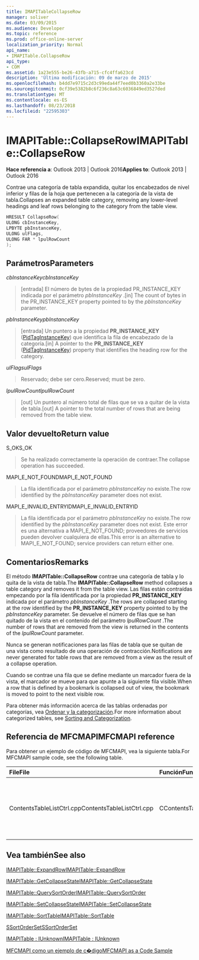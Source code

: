 ```yaml
---
title: IMAPITableCollapseRow
manager: soliver
ms.date: 03/09/2015
ms.audience: Developer
ms.topic: reference
ms.prod: office-online-server
localization_priority: Normal
api_name:
- IMAPITable.CollapseRow
api_type:
- COM
ms.assetid: 1a23e555-be26-43fb-a715-cfc4ffa623cd
description: 'Última modificación: 09 de marzo de 2015'
ms.openlocfilehash: b4dd7e9715c2d3c99eda44f7eed0b3360a2e33be
ms.sourcegitcommit: 0cf39e5382b8c6f236c8a63c6036849ed3527ded
ms.translationtype: MT
ms.contentlocale: es-ES
ms.lasthandoff: 08/23/2018
ms.locfileid: "22595303"
---
```

# <a name="imapitablecollapserow"></a><span data-ttu-id="fba7a-103">IMAPITable::CollapseRow</span><span class="sxs-lookup"><span data-stu-id="fba7a-103">IMAPITable::CollapseRow</span></span>

  
  
<span data-ttu-id="fba7a-104">**Hace referencia a**: Outlook 2013 | Outlook 2016</span><span class="sxs-lookup"><span data-stu-id="fba7a-104">**Applies to**: Outlook 2013 | Outlook 2016</span></span> 
  
<span data-ttu-id="fba7a-105">Contrae una categoría de tabla expandida, quitar los encabezados de nivel inferior y filas de la hoja que pertenecen a la categoría de la vista de tabla.</span><span class="sxs-lookup"><span data-stu-id="fba7a-105">Collapses an expanded table category, removing any lower-level headings and leaf rows belonging to the category from the table view.</span></span>
  
```cpp
HRESULT CollapseRow(
ULONG cbInstanceKey,
LPBYTE pbInstanceKey,
ULONG ulFlags,
ULONG FAR * lpulRowCount
);
```

## <a name="parameters"></a><span data-ttu-id="fba7a-106">Parámetros</span><span class="sxs-lookup"><span data-stu-id="fba7a-106">Parameters</span></span>

 <span data-ttu-id="fba7a-107">_cbInstanceKey_</span><span class="sxs-lookup"><span data-stu-id="fba7a-107">_cbInstanceKey_</span></span>
  
> <span data-ttu-id="fba7a-108">[entrada] El número de bytes de la propiedad PR_INSTANCE_KEY indicada por el parámetro _pbInstanceKey_ .</span><span class="sxs-lookup"><span data-stu-id="fba7a-108">[in] The count of bytes in the PR_INSTANCE_KEY property pointed to by the  _pbInstanceKey_ parameter.</span></span> 
    
 <span data-ttu-id="fba7a-109">_pbInstanceKey_</span><span class="sxs-lookup"><span data-stu-id="fba7a-109">_pbInstanceKey_</span></span>
  
> <span data-ttu-id="fba7a-110">[entrada] Un puntero a la propiedad **PR_INSTANCE_KEY** ([PidTagInstanceKey](pidtaginstancekey-canonical-property.md)) que identifica la fila de encabezado de la categoría.</span><span class="sxs-lookup"><span data-stu-id="fba7a-110">[in] A pointer to the **PR_INSTANCE_KEY** ([PidTagInstanceKey](pidtaginstancekey-canonical-property.md)) property that identifies the heading row for the category.</span></span> 
    
 <span data-ttu-id="fba7a-111">_ulFlags_</span><span class="sxs-lookup"><span data-stu-id="fba7a-111">_ulFlags_</span></span>
  
> <span data-ttu-id="fba7a-112">Reservado; debe ser cero.</span><span class="sxs-lookup"><span data-stu-id="fba7a-112">Reserved; must be zero.</span></span>
    
 <span data-ttu-id="fba7a-113">_lpulRowCount_</span><span class="sxs-lookup"><span data-stu-id="fba7a-113">_lpulRowCount_</span></span>
  
> <span data-ttu-id="fba7a-114">[out] Un puntero al número total de filas que se va a quitar de la vista de tabla.</span><span class="sxs-lookup"><span data-stu-id="fba7a-114">[out] A pointer to the total number of rows that are being removed from the table view.</span></span>
    
## <a name="return-value"></a><span data-ttu-id="fba7a-115">Valor devuelto</span><span class="sxs-lookup"><span data-stu-id="fba7a-115">Return value</span></span>

<span data-ttu-id="fba7a-116">S_OK</span><span class="sxs-lookup"><span data-stu-id="fba7a-116">S_OK</span></span> 
  
> <span data-ttu-id="fba7a-117">Se ha realizado correctamente la operación de contraer.</span><span class="sxs-lookup"><span data-stu-id="fba7a-117">The collapse operation has succeeded.</span></span>
    
<span data-ttu-id="fba7a-118">MAPI_E_NOT_FOUND</span><span class="sxs-lookup"><span data-stu-id="fba7a-118">MAPI_E_NOT_FOUND</span></span> 
  
> <span data-ttu-id="fba7a-119">La fila identificada por el parámetro _pbInstanceKey_ no existe.</span><span class="sxs-lookup"><span data-stu-id="fba7a-119">The row identified by the  _pbInstanceKey_ parameter does not exist.</span></span> 
    
<span data-ttu-id="fba7a-120">MAPI_E_INVALID_ENTRYID</span><span class="sxs-lookup"><span data-stu-id="fba7a-120">MAPI_E_INVALID_ENTRYID</span></span> 
  
> <span data-ttu-id="fba7a-121">La fila identificada por el parámetro _pbInstanceKey_ no existe.</span><span class="sxs-lookup"><span data-stu-id="fba7a-121">The row identified by the  _pbInstanceKey_ parameter does not exist.</span></span> <span data-ttu-id="fba7a-122">Este error es una alternativa a MAPI_E_NOT_FOUND; proveedores de servicios pueden devolver cualquiera de ellas.</span><span class="sxs-lookup"><span data-stu-id="fba7a-122">This error is an alternative to MAPI_E_NOT_FOUND; service providers can return either one.</span></span> 
    
## <a name="remarks"></a><span data-ttu-id="fba7a-123">Comentarios</span><span class="sxs-lookup"><span data-stu-id="fba7a-123">Remarks</span></span>

<span data-ttu-id="fba7a-124">El método **IMAPITable::CollapseRow** contrae una categoría de tabla y lo quita de la vista de tabla.</span><span class="sxs-lookup"><span data-stu-id="fba7a-124">The **IMAPITable::CollapseRow** method collapses a table category and removes it from the table view.</span></span> <span data-ttu-id="fba7a-125">Las filas están contraídas empezando por la fila identificada por la propiedad **PR_INSTANCE_KEY** indicada por el parámetro _pbInstanceKey_ .</span><span class="sxs-lookup"><span data-stu-id="fba7a-125">The rows are collapsed starting at the row identified by the **PR_INSTANCE_KEY** property pointed to by the  _pbInstanceKey_ parameter.</span></span> <span data-ttu-id="fba7a-126">Se devuelve el número de filas que se han quitado de la vista en el contenido del parámetro _lpulRowCount_ .</span><span class="sxs-lookup"><span data-stu-id="fba7a-126">The number of rows that are removed from the view is returned in the contents of the  _lpulRowCount_ parameter.</span></span> 
  
<span data-ttu-id="fba7a-127">Nunca se generan notificaciones para las filas de tabla que se quitan de una vista como resultado de una operación de contracción.</span><span class="sxs-lookup"><span data-stu-id="fba7a-127">Notifications are never generated for table rows that are removed from a view as the result of a collapse operation.</span></span> 
  
<span data-ttu-id="fba7a-128">Cuando se contrae una fila que se define mediante un marcador fuera de la vista, el marcador se mueve para que apunte a la siguiente fila visible.</span><span class="sxs-lookup"><span data-stu-id="fba7a-128">When a row that is defined by a bookmark is collapsed out of view, the bookmark is moved to point to the next visible row.</span></span> 
  
<span data-ttu-id="fba7a-129">Para obtener más información acerca de las tablas ordenadas por categorías, vea [Ordenar y la categorización](sorting-and-categorization.md).</span><span class="sxs-lookup"><span data-stu-id="fba7a-129">For more information about categorized tables, see [Sorting and Categorization](sorting-and-categorization.md).</span></span>
  
## <a name="mfcmapi-reference"></a><span data-ttu-id="fba7a-130">Referencia de MFCMAPI</span><span class="sxs-lookup"><span data-stu-id="fba7a-130">MFCMAPI reference</span></span>

<span data-ttu-id="fba7a-131">Para obtener un ejemplo de código de MFCMAPI, vea la siguiente tabla.</span><span class="sxs-lookup"><span data-stu-id="fba7a-131">For MFCMAPI sample code, see the following table.</span></span>
  
|<span data-ttu-id="fba7a-132">**File**</span><span class="sxs-lookup"><span data-stu-id="fba7a-132">**File**</span></span>|<span data-ttu-id="fba7a-133">**Función**</span><span class="sxs-lookup"><span data-stu-id="fba7a-133">**Function**</span></span>|<span data-ttu-id="fba7a-134">**Comentario**</span><span class="sxs-lookup"><span data-stu-id="fba7a-134">**Comment**</span></span>|
|:-----|:-----|:-----|
|<span data-ttu-id="fba7a-135">ContentsTableListCtrl.cpp</span><span class="sxs-lookup"><span data-stu-id="fba7a-135">ContentsTableListCtrl.cpp</span></span>  <br/> |<span data-ttu-id="fba7a-136">CContentsTableListCtrl::DoExpandCollapse</span><span class="sxs-lookup"><span data-stu-id="fba7a-136">CContentsTableListCtrl::DoExpandCollapse</span></span>  <br/> |<span data-ttu-id="fba7a-137">MFCMAPI usa el método **IMAPITable::CollapseRow** para contraer una categoría de tabla.</span><span class="sxs-lookup"><span data-stu-id="fba7a-137">MFCMAPI uses the **IMAPITable::CollapseRow** method to collapse a table category.</span></span>  <br/> |
   
## <a name="see-also"></a><span data-ttu-id="fba7a-138">Vea también</span><span class="sxs-lookup"><span data-stu-id="fba7a-138">See also</span></span>



[<span data-ttu-id="fba7a-139">IMAPITable::ExpandRow</span><span class="sxs-lookup"><span data-stu-id="fba7a-139">IMAPITable::ExpandRow</span></span>](imapitable-expandrow.md)
  
[<span data-ttu-id="fba7a-140">IMAPITable::GetCollapseState</span><span class="sxs-lookup"><span data-stu-id="fba7a-140">IMAPITable::GetCollapseState</span></span>](imapitable-getcollapsestate.md)
  
[<span data-ttu-id="fba7a-141">IMAPITable::QuerySortOrder</span><span class="sxs-lookup"><span data-stu-id="fba7a-141">IMAPITable::QuerySortOrder</span></span>](imapitable-querysortorder.md)
  
[<span data-ttu-id="fba7a-142">IMAPITable::SetCollapseState</span><span class="sxs-lookup"><span data-stu-id="fba7a-142">IMAPITable::SetCollapseState</span></span>](imapitable-setcollapsestate.md)
  
[<span data-ttu-id="fba7a-143">IMAPITable::SortTable</span><span class="sxs-lookup"><span data-stu-id="fba7a-143">IMAPITable::SortTable</span></span>](imapitable-sorttable.md)
  
[<span data-ttu-id="fba7a-144">SSortOrderSet</span><span class="sxs-lookup"><span data-stu-id="fba7a-144">SSortOrderSet</span></span>](ssortorderset.md)
  
[<span data-ttu-id="fba7a-145">IMAPITable : IUnknown</span><span class="sxs-lookup"><span data-stu-id="fba7a-145">IMAPITable : IUnknown</span></span>](imapitableiunknown.md)


[<span data-ttu-id="fba7a-146">MFCMAPI como un ejemplo de c�digo</span><span class="sxs-lookup"><span data-stu-id="fba7a-146">MFCMAPI as a Code Sample</span></span>](mfcmapi-as-a-code-sample.md)


